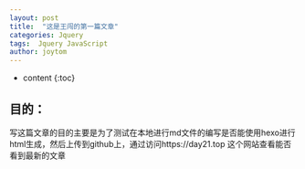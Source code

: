 ```yaml
---
layout: post
title:  "这是王闯的第一篇文章"
categories: Jquery
tags:  Jquery JavaScript
author: joytom
---
```


* content
{:toc}

## 目的：

写这篇文章的目的主要是为了测试在本地进行md文件的编写是否能使用hexo进行html生成，然后上传到github上，通过访问https://day21.top 这个网站查看能否看到最新的文章


